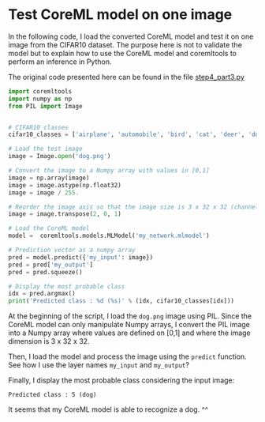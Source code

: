 # Test CoreML model on one image

In the following code, I load the converted CoreML model and test it on one image from the CIFAR10 dataset. The purpose here is not to validate the model but to explain how to use the CoreML model and coremltools to perform an inference in Python.

The original code presented here can be found in the file [step4_part3.py](step4_part3.py)

```python
import coremltools
import numpy as np
from PIL import Image


# CIFAR10 classes
cifar10_classes = ['airplane', 'automobile', 'bird', 'cat', 'deer', 'dog', 'frog', 'horse', 'ship', 'truck']

# Load the test image
image = Image.open('dog.png')

# Convert the image to a Numpy array with values in [0,1]
image = np.array(image)
image = image.astype(np.float32)
image = image / 255.

# Reorder the image axis so that the image size is 3 x 32 x 32 (channels x height x width)
image = image.transpose(2, 0, 1)

# Load the CoreML model
model =  coremltools.models.MLModel('my_network.mlmodel')

# Prediction vector as a numpy array
pred = model.predict({'my_input': image})
pred = pred['my_output']
pred = pred.squeeze()

# Display the most probable class
idx = pred.argmax()
print('Predicted class : %d (%s)' % (idx, cifar10_classes[idx]))
```

At the beginning of the script, I load the `dog.png` image using PIL. Since the CoreML model can only manipulate Numpy arrays, I convert the PIL image into a Numpy array where values are defined on [0,1] and where the image dimension is 3 x 32 x 32.

Then, I load the model and process the image using the `predict` function. See how I use the layer names `my_input` and `my_output`?

Finally, I display the most probable class considering the input image:

```
Predicted class : 5 (dog)
```

It seems that my CoreML model is able to recognize a dog. ^^